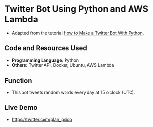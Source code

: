 # Twitter Bot Using Python and AWS Lambda
- Adapted from the tutorial [How to Make a Twitter Bot With Python](https://dylancastillo.co/how-to-make-a-twitter-bot-for-free/).

## Code and Resources Used
- **Programming Language:** Python
- **Others:** Twitter API, Docker, Ubuntu, AWS Lambda

## Function 
- This bot tweets random words every day at 15 o'clock (UTC).

## Live Demo
- https://twitter.com/plan_psico
